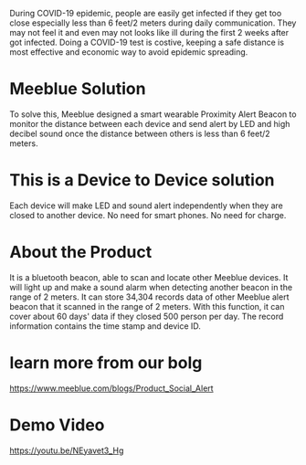 During COVID-19 epidemic, people are easily get infected if they get too close especially less than 6 feet/2 meters during daily communication. They may not feel it and even may not looks like ill during the first 2 weeks after got infected. Doing a COVID-19 test is costive, keeping a safe distance is most effective and economic way to avoid epidemic spreading.


# Meeblue Solution
To solve this, Meeblue designed a smart wearable Proximity Alert Beacon to monitor the distance between each device and send alert by LED and high decibel sound once the distance between others is less than 6 feet/2 meters.

# This is a Device to Device solution
Each device will make LED and sound alert independently when they are closed to another device. No need for smart phones. No need for charge.

# About the Product
It is a bluetooth beacon, able to scan and locate other Meeblue devices. It will light up and make a sound alarm when detecting another beacon in the range of 2 meters. It can store 34,304 records data of other Meeblue alert beacon that it scanned in the range of 2 meters. With this function, it can cover about 60 days' data if they closed 500 person per day. The record information contains the time stamp and device ID.

# learn more from our bolg
https://www.meeblue.com/blogs/Product_Social_Alert

# Demo Video
https://youtu.be/NEyavet3_Hg
